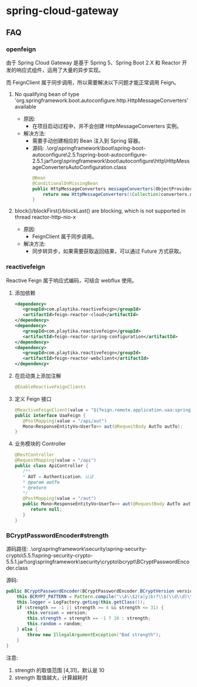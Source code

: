 # spring-cloud-gateway

## FAQ
### openfeign
由于 Spring Cloud Gateway 是基于 Spring 5、Spring Boot 2.X 和 Reactor 开发的响应式组件，运用了大量的异步实现。

而 FeignClient 属于同步调用，所以需要解决以下问题才能正常调用 Feign。

1. No qualifying bean of type 'org.springframework.boot.autoconfigure.http.HttpMessageConverters' available
   - 原因:
      - 在项目启动过程中，并不会创建 HttpMessageConverters 实例。
   - 解决方法:
      - 需要手动创建相应的 Bean 注入到 Spring 容器。
      - 源码: .\org\springframework\boot\spring-boot-autoconfigure\2.5.1\spring-boot-autoconfigure-2.5.1.jar!\org\springframework\boot\autoconfigure\http\HttpMessageConvertersAutoConfiguration.class
        ```java
        @Bean
        @ConditionalOnMissingBean
        public HttpMessageConverters messageConverters(ObjectProvider<HttpMessageConverter<?>> converters) {
            return new HttpMessageConverters((Collection)converters.orderedStream().collect(Collectors.toList()));
        }
        ```

2. block()/blockFirst()/blockLast() are blocking, which is not supported in thread reactor-http-nio-x
    - 原因:
        - FeignClient 属于同步调用。
    - 解决方法:
        - 同步转异步，如果需要获取返回结果，可以通过 Future 方式获取。

### reactivefeign

Reactive Feign 属于响应式编码，可结合 webflux 使用。

1. 添加依赖
   ```xml
   <dependency>
      <groupId>com.playtika.reactivefeign</groupId>
      <artifactId>feign-reactor-cloud</artifactId>
   </dependency>
   <dependency>
      <groupId>com.playtika.reactivefeign</groupId>
      <artifactId>feign-reactor-spring-configuration</artifactId>
   </dependency>
   <dependency>
      <groupId>com.playtika.reactivefeign</groupId>
      <artifactId>feign-reactor-webclient</artifactId>
   </dependency>
   ```

2. 在启动类上添加注解
   ```java
   @EnableReactiveFeignClients
   ```

3. 定义 Feign 接口
   ```java
   @ReactiveFeignClient(value = "${feign.remote.application.uaa:spring-cloud-uaa}")
   public interface UaaFeign {
      @PostMapping(value = "/api/aut")
      Mono<ResponseEntityVo<UserTo>> aut(@RequestBody AutTo autTo);
   }
   ```

4. 业务模块的 Controller
   ```java
   @RestController
   @RequestMapping(value = "/api")
   public class ApiController {
      /**
      * AUT = Authentication，认证
      * @param autTo
      * @return
      */
      @PostMapping(value = "/aut")
      public Mono<ResponseEntityVo<UserTo>> aut(@RequestBody AutTo autTo) {
         return null;
      }
   }
   ```

### BCryptPasswordEncoder#strength
源码路径: .\org\springframework\security\spring-security-crypto\5.5.1\spring-security-crypto-5.5.1.jar!\org\springframework\security\crypto\bcrypt\BCryptPasswordEncoder.class

源码:
```java
public BCryptPasswordEncoder(BCryptPasswordEncoder.BCryptVersion version, int strength, SecureRandom random) {
    this.BCRYPT_PATTERN = Pattern.compile("\\A\\$2(a|y|b)?\\$(\\d\\d)\\$[./0-9A-Za-z]{53}");
    this.logger = LogFactory.getLog(this.getClass());
    if (strength == -1 || strength >= 4 && strength <= 31) {
        this.version = version;
        this.strength = strength == -1 ? 10 : strength;
        this.random = random;
    } else {
        throw new IllegalArgumentException("Bad strength");
    }
}
```
注意:

1. strength 的取值范围 [4,31]，默认是 10
2. strength 取值越大，计算越耗时

